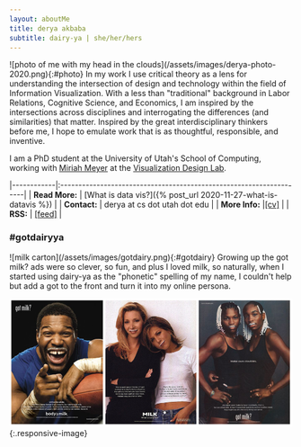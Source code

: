 ```yaml
---
layout: aboutMe
title: derya akbaba
subtitle: dairy-ya | she/her/hers
---
```


<div class="content" markdown="1">
![photo of me with my head in the clouds](/assets/images/derya-photo-2020.png){:#photo}
In my work I use critical theory as a lens for understanding the intersection of design and technology within the field of Information Visualization. With a less than "traditional" background in Labor Relations, Cognitive Science, and Economics, I am inspired by the intersections across disciplines and interrogating the differences (and similarities) that matter. Inspired by the great interdisciplinary thinkers before me, I hope to emulate work that is as thoughtful, responsible, and inventive.
</div>

I am a PhD student at the University of Utah's School of Computing, working with [Miriah Meyer](https://www.cs.utah.edu/~miriah) at the [Visualization Design Lab](https://vdl.sci.utah.edu/).

|------------|:--------------------------------------------------------------------|
| **Read More:** | [What is data vis?]({% post_url 2020-11-27-what-is-datavis %}) |
| **Contact:** | derya at cs dot utah dot edu |
| **More Info:** |[[cv]](/assets/images/Akbaba-CV.pdf) |
| **RSS:** | [[feed]](http://gotdairyya.github.io/feed.xml) |

### \#gotdairyya

<div class="content" markdown="1">
![milk carton](/assets/images/gotdairy.png){:#gotdairy}
Growing up the got milk? ads were so clever, so fun, and plus I loved milk, so naturally, when I started using dairy-ya as the "phonetic" spelling of my name, I couldn't help but add a got to the front and turn it into my online persona.
</div>

![90s got milk? ads](/assets/images/gotmilk.png){:.responsive-image}
